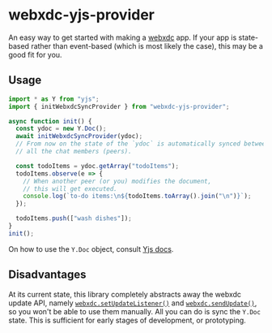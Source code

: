 # webxdc-yjs-provider

An easy way to get started with making a [webxdc](https://webxdc.org) app.
If your app is state-based rather than event-based (which is most likely the case), this may be a good fit for you.

## Usage

```javascript
import * as Y from "yjs";
import { initWebxdcSyncProvider } from "webxdc-yjs-provider";

async function init() {
  const ydoc = new Y.Doc();
  await initWebxdcSyncProvider(ydoc);
  // From now on the state of the `ydoc` is automatically synced between
  // all the chat members (peers).

  const todoItems = ydoc.getArray("todoItems");
  todoItems.observe(e => {
    // When another peer (or you) modifies the document,
    // this will get executed.
    console.log(`to-do items:\n${todoItems.toArray().join("\n")}`);
  });

  todoItems.push(["wash dishes"]);
}
init();
```

On how to use the `Y.Doc` object, consult [Yjs docs](https://github.com/yjs/yjs/#api).

## Disadvantages

At its current state, this library completely abstracts away the webxdc update API, namely [`webxdc.setUpdateListener()`](https://docs.webxdc.org/spec.html#setupdatelistener) and [`webxdc.sendUpdate()`](https://docs.webxdc.org/spec.html#sendupdate), so you won't be able to use them manually. All you can do is sync the `Y.Doc` state. This is sufficient for early stages of development, or prototyping.
